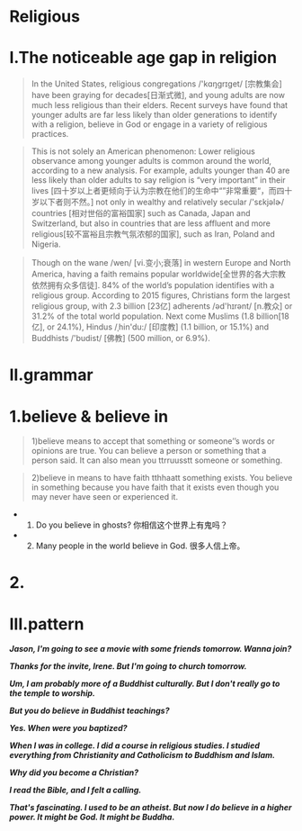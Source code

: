# Religious
# I.The noticeable age gap in religion
> In the United States, religious congregations /'kɑŋɡrɪɡet/ [宗教集会] have been graying for decades[日渐式微], and young adults are now much less religious than their elders. Recent surveys have found that younger adults are far less likely than older generations to identify with a religion, believe in God or engage in a variety of religious practices. 

> This is not solely an American phenomenon: Lower religious observance among younger adults is common around the world, according to a new analysis. For example, adults younger than 40 are less likely than older adults to say religion is “very important” in their lives [四十岁以上者更倾向于认为宗教在他们的生命中“”非常重要“，而四十岁以下者则不然。] not only in wealthy and relatively secular /'sɛkjəlɚ/  countries [相对世俗的富裕国家] such as Canada, Japan and Switzerland, but also in countries that are less affluent and more religious[较不富裕且宗教气氛浓郁的国家], such as Iran, Poland and Nigeria. 

> Though on the wane /wen/ [vi.变小;衰落] in western Europe and North America, having a faith remains popular worldwide[全世界的各大宗教依然拥有众多信徒]. 84% of the world’s population identifies with a religious group. According to 2015 figures, Christians form the largest religious group, with 2.3 billion [23亿] adherents /əd'hɪrənt/ [n.教众] or 31.2% of the total world population. Next come Muslims (1.8 billion[18亿], or 24.1%), Hindus /ˌhin'du:/ [印度教] (1.1 billion, or 15.1%) and Buddhists /'budist/ [佛教] (500 million, or 6.9%).

# II.grammar
# 1.believe & believe in
> 1)believe means to accept that something or someone’’s words or opinions are true. You can believe a person or something that a person said. It can also mean you ttrruusstt someone or something.

> 2)believe in means to have faith tthhaatt something exists. You believe in something because you have faith that it exists even though you may never have seen or experienced it.

- 1. Do you believe in ghosts? 你相信这个世界上有鬼吗？ 
- 2. Many people in the world believe in God. 很多人信上帝。


# 2.


















# III.pattern
***Jason, I'm going to see a movie with some friends tomorrow. Wanna join?***

***Thanks for the invite, Irene. But I'm going to church tomorrow.***

***Um, I am probably more of a Buddhist culturally. But I don't really go to the temple to worship.***

***But you do believe in Buddhist teachings?***

***Yes. When were you baptized?***

***When I was in college. I did a course in religious studies. I studied everything from Christianity and Catholicism to Buddhism and Islam.***

***Why did you become a Christian?***

***I read the Bible, and I felt a calling.***

***That's fascinating. I used to be an atheist. But now I do believe in a higher power. It might be God. It might be Buddha.***





